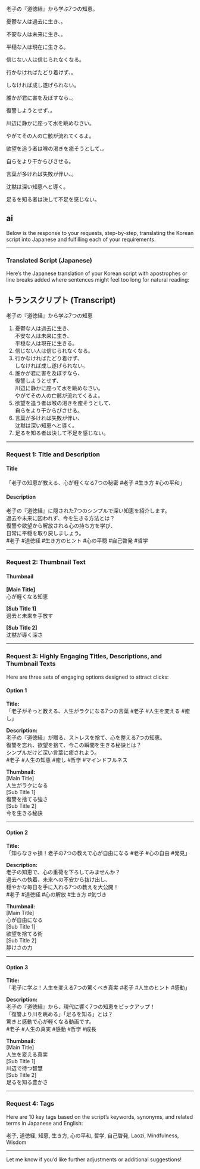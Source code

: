 老子の『道徳経』から学ぶ7つの知恵。

憂鬱な人は過去に生き、。

不安な人は未来に生き、。

平穏な人は現在に生きる。

信じない人は信じられなくなる。

行かなければたどり着けず、。

しなければ成し遂げられない。

誰かが君に害を及ぼすなら、。

復讐しようとせず、。

川辺に静かに座って水を眺めなさい。

やがてその人の亡骸が流れてくるよ。

欲望を追う者は喉の渇きを癒そうとして、。

自らをより干からびさせる。

言葉が多ければ失敗が伴い、。

沈黙は深い知恵へと導く。

足るを知る者は決して不足を感じない。

## ai

Below is the response to your requests, step-by-step, translating the Korean script into Japanese and fulfilling each of your requirements.

---

### Translated Script (Japanese)
Here’s the Japanese translation of your Korean script with apostrophes or line breaks added where sentences might feel too long for natural reading:

## トランスクリプト (Transcript)
老子の『道徳経』から学ぶ7つの知恵  
1. 憂鬱な人は過去に生き、  
   不安な人は未来に生き、  
   平穏な人は現在に生きる。  
2. 信じない人は信じられなくなる。  
3. 行かなければたどり着けず、  
   しなければ成し遂げられない。  
4. 誰かが君に害を及ぼすなら、  
   復讐しようとせず、  
   川辺に静かに座って水を眺めなさい。  
   やがてその人の亡骸が流れてくるよ。  
5. 欲望を追う者は喉の渇きを癒そうとして、  
   自らをより干からびさせる。  
6. 言葉が多ければ失敗が伴い、  
   沈黙は深い知恵へと導く。  
7. 足るを知る者は決して不足を感じない。

---

### Request 1: Title and Description
#### Title
「老子の知恵が教える、心が軽くなる7つの秘密 #老子 #生き方 #心の平和」

#### Description
老子の『道徳経』に隠された7つのシンプルで深い知恵を紹介します。  
過去や未来に囚われず、今を生きる方法とは？  
復讐や欲望から解放される心の持ち方を学び、  
日常に平穏を取り戻しましょう。  
#老子 #道徳経 #生き方のヒント #心の平穏 #自己啓発 #哲学

---

### Request 2: Thumbnail Text
#### Thumbnail
**[Main Title]**  
心が軽くなる知恵  

**[Sub Title 1]**  
過去と未来を手放す  

**[Sub Title 2]**  
沈黙が導く深さ  

---

### Request 3: Highly Engaging Titles, Descriptions, and Thumbnail Texts
Here are three sets of engaging options designed to attract clicks:

#### Option 1
**Title:**  
「老子がそっと教える、人生がラクになる7つの言葉 #老子 #人生を変える #癒し」  

**Description:**  
老子の『道徳経』が贈る、ストレスを捨て、心を整える7つの知恵。  
復讐を忘れ、欲望を捨て、今この瞬間を生きる秘訣とは？  
シンプルだけど深い言葉に癒されよう。  
#老子 #人生の知恵 #癒し #哲学 #マインドフルネス  

**Thumbnail:**  
[Main Title]  
人生がラクになる  
[Sub Title 1]  
復讐を捨てる強さ  
[Sub Title 2]  
今を生きる秘訣  

---

#### Option 2
**Title:**  
「知らなきゃ損！老子の7つの教えで心が自由になる #老子 #心の自由 #発見」  

**Description:**  
老子の知恵で、心の重荷を下ろしてみませんか？  
過去への執着、未来への不安から抜け出し、  
穏やかな毎日を手に入れる7つの教えを大公開！  
#老子 #道徳経 #心の解放 #生き方 #気づき  

**Thumbnail:**  
[Main Title]  
心が自由になる  
[Sub Title 1]  
欲望を捨てる術  
[Sub Title 2]  
静けさの力  

---

#### Option 3
**Title:**  
「老子に学ぶ！人生を変える7つの驚くべき真実 #老子 #人生のヒント #感動」  

**Description:**  
老子の『道徳経』から、現代に響く7つの知恵をピックアップ！  
「復讐より川を眺める」「足るを知る」とは？  
驚きと感動で心が軽くなる動画です。  
#老子 #人生の真実 #感動 #哲学 #成長  

**Thumbnail:**  
[Main Title]  
人生を変える真実  
[Sub Title 1]  
川辺で待つ智慧  
[Sub Title 2]  
足るを知る豊かさ  

---

### Request 4: Tags
Here are 10 key tags based on the script’s keywords, synonyms, and related terms in Japanese and English:

老子, 道徳経, 知恵, 生き方, 心の平和, 哲学, 自己啓発, Laozi, Mindfulness, Wisdom  

---

Let me know if you’d like further adjustments or additional suggestions!